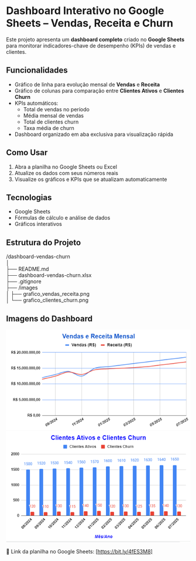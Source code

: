 # Dashboard Interativo no Google Sheets – Vendas, Receita e Churn

Este projeto apresenta um **dashboard completo** criado no **Google Sheets** para monitorar indicadores-chave de desempenho (KPIs) de vendas e clientes.

## Funcionalidades

- Gráfico de linha para evolução mensal de **Vendas** e **Receita**
- Gráfico de colunas para comparação entre **Clientes Ativos** e **Clientes Churn**
- KPIs automáticos:
  - Total de vendas no período
  - Média mensal de vendas
  - Total de clientes churn
  - Taxa média de churn
- Dashboard organizado em aba exclusiva para visualização rápida

## Como Usar

1. Abra a planilha no Google Sheets ou Excel
2. Atualize os dados com seus números reais
3. Visualize os gráficos e KPIs que se atualizam automaticamente

## Tecnologias

- Google Sheets
- Fórmulas de cálculo e análise de dados
- Gráficos interativos

## Estrutura do Projeto

/dashboard-vendas-churn  
│  
├── README.md  
├── dashboard-vendas-churn.xlsx  
├── .gitignore  
├── /images  
│   ├── grafico_vendas_receita.png  
│   └── grafico_clientes_churn.png  

## Imagens do Dashboard

![Gráfico de Vendas e Receita](./images/grafico_vendas_receita.png)  
![Gráfico Clientes Ativos vs Churn](./images/grafico_clientes_churn.png)  

🔗 Link da planilha no Google Sheets: [https://bit.ly/4fES3M8]
